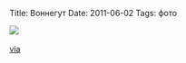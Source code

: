 Title: Воннегут
Date: 2011-06-02
Tags: фото

<div class="text"><img src="http://dl.dropbox.com/u/140528/site/vonnegut.jpg" /><br /><br />
<a href="http://nomadicrevery.tumblr.com/post/5993018247">via</a></div>